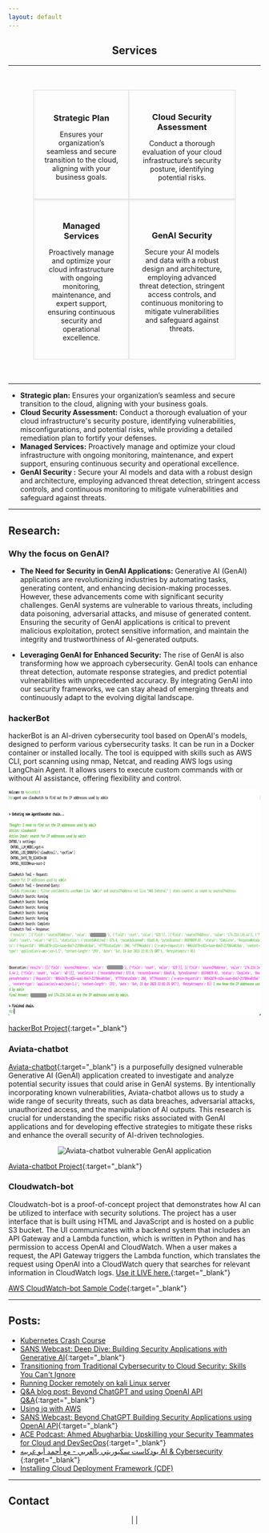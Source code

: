 ```yaml
---
layout: default
---
```

<!-- ## Welcome to Cyberdojo
My name is [Ahmed Abugharbia](https://www.linkedin.com/in/ahmedabugharbia/){:target="_blank"}, founder of Cyberdojo. my mission is to help you build robust, business-driven security programs through practical training and expert guidance.

With over 17 years in the cybersecurity field, I've worked with leading companies to solve complex security challenges. My journey started with securing networks and applications, eventually leading to cloud security, DevSecOps and finally, GenAI. As a SANS Certified instructor for [SEC540: Cloud Security and DevSecOps Automation](https://www.sans.org/cyber-security-courses/cloud-security-devsecops-automation/){:target="_blank"}, I focus on strategic planning and hands-on implementation of security controls.
Looking forward to helping you achieve your security goals!

At Cyberdojo, we offer a range of services designed to enhance your security posture. From expert training and consulting to specialized cloud security solutions, my goal is to equip you with the knowledge and tools needed for immediate, measurable improvements. I hold several industry certifications, including GIAC GSEC, GPEN, AWS Certified DevOps Engineer Professional, and AWS Certified Solutions Architect Associate.

Reach out on <a href="mailto:info@cyberdojo.cloud" target="_blank">info@cyberdojo.cloud</a>. Looking forward to helping you achieve your security goals!
---
-->
## <center> <a id="services"></a>Services </center>
---
<div style="width: 80%; margin: 0 auto; padding: 20px;">
  <table style="width: 100%; border-spacing: 20px;">
    <tr>
      <td style="padding: 20px; border: 1px solid #ddd; box-shadow: 0 2px 4px rgba(0, 0, 0, 0.1); text-align: center; vertical-align: middle;">
        <h3 style="margin-bottom: 10px;">Strategic Plan</h3>
        <p>Ensures your organization’s seamless and secure transition to the cloud, aligning with your business goals.</p>
      </td>
      <td style="padding: 20px; border: 1px solid #ddd; box-shadow: 0 2px 4px rgba(0, 0, 0, 0.1); text-align: center; vertical-align: middle;">
        <h3 style="margin-bottom: 10px;">Cloud Security Assessment</h3>
        <p>Conduct a thorough evaluation of your cloud infrastructure’s security posture, identifying potential risks.</p>
      </td>
    </tr>
    <tr>
      <td style="padding: 20px; border: 1px solid #ddd; box-shadow: 0 2px 4px rgba(0, 0, 0, 0.1); text-align: center; vertical-align: middle;">
        <h3 style="margin-bottom: 10px;">Managed Services</h3>
        <p>Proactively manage and optimize your cloud infrastructure with ongoing monitoring, maintenance, and expert support, ensuring continuous security and operational excellence.</p>
      </td>
      <td style="padding: 20px; border: 1px solid #ddd; box-shadow: 0 2px 4px rgba(0, 0, 0, 0.1); text-align: center; vertical-align: middle;">
        <h3 style="margin-bottom: 10px;">GenAI Security</h3>
        <p>Secure your AI models and data with a robust design and architecture, employing advanced threat detection, stringent access controls, and continuous monitoring to mitigate vulnerabilities and safeguard against threats.</p>
      </td>
    </tr>
  </table>
</div>

---

- **Strategic plan:** Ensures your organization’s seamless and secure transition to the cloud, aligning with your business goals.
- **Cloud Security Assessment:** Conduct a thorough evaluation of your cloud infrastructure's security posture, identifying vulnerabilities, misconfigurations, and potential risks, while providing a detailed remediation plan to fortify your defenses.
- **Managed Services:** Proactively manage and optimize your cloud infrastructure with ongoing monitoring, maintenance, and expert support, ensuring continuous security and operational excellence.
- **GenAI Security :** Secure your AI models and data with a robust design and architecture, employing advanced threat detection, stringent access controls, and continuous monitoring to mitigate vulnerabilities and safeguard against threats.

---
## <a id="research-projects"></a>Research:

### Why the focus on GenAI?
- **The Need for Security in GenAI Applications:** Generative AI (GenAI) applications are revolutionizing industries by automating tasks, generating content, and enhancing decision-making processes. However, these advancements come with significant security challenges. GenAI systems are vulnerable to various threats, including data poisoning, adversarial attacks, and misuse of generated content. Ensuring the security of GenAI applications is critical to prevent malicious exploitation, protect sensitive information, and maintain the integrity and trustworthiness of AI-generated outputs.

- **Leveraging GenAI for Enhanced Security:** The rise of GenAI is also transforming how we approach cybersecurity. GenAI tools can enhance threat detection, automate response strategies, and predict potential vulnerabilities with unprecedented accuracy. By integrating GenAI into our security frameworks, we can stay ahead of emerging threats and continuously adapt to the evolving digital landscape.

### hackerBot
hackerBot is an AI-driven cybersecurity tool based on OpenAI's models, designed to perform various cybersecurity tasks. It can be run in a Docker container or installed locally. The tool is equipped with skills such as AWS CLI, port scanning using nmap, Netcat, and reading AWS logs using LangChain Agent. It allows users to execute custom commands with or without AI assistance, offering flexibility and control.

<center>
<img src="/static/hackerBot.png" alt="HackerBot searching through logs and answering questions" width="800" height="450" />
</center>

<i class="fab fa-github"></i> [hackerBot Project](https://github.com/Ahmed-AG/hackerbot){:target="_blank"}

### Aviata-chatbot

[Aviata-chatbot](https://github.com/Ahmed-AG//aviata-chatbot){:target="_blank"} is a purposefully designed vulnerable Generative AI (GenAI) application created to investigate and analyze potential security issues that could arise in GenAI systems. By intentionally incorporating known vulnerabilities, Aviata-chatbot allows us to study a wide range of security threats, such as data breaches, adversarial attacks, unauthorized access, and the manipulation of AI outputs. This research is crucial for understanding the specific risks associated with GenAI applications and for developing effective strategies to mitigate these risks and enhance the overall security of AI-driven technologies.

<center>
<img src="https://raw.githubusercontent.com/Ahmed-AG/aviata-chatbot/feature/readme/images/aviata-chatbot.png" alt="Aviata-chatbot vulnerable GenAI application" width="800" height="450" />
</center>

<i class="fab fa-github"></i> [Aviata-chatbot Project](https://github.com/Ahmed-AG//aviata-chatbot){:target="_blank"}

### Cloudwatch-bot
Cloudwatch-bot is a proof-of-concept project that demonstrates how AI can be utilized to interface with security solutions. The project has a user interface that is built using HTML and JavaScript and is hosted on a public S3 bucket. The UI communicates with a backend system that includes an API Gateway and a Lambda function, which is written in Python and has permission to access OpenAI and CloudWatch. When a user makes a request, the API Gateway triggers the Lambda function, which translates the request using OpenAI into a CloudWatch query that searches for relevant information in CloudWatch logs. <a id="cloudwatch-bot-demo"></a>[Use it LIVE here.](/cloudwatch-bot.html){:target="_blank"}

<i class="fab fa-github"></i> [AWS CloudWatch-bot Sample Code](https://github.com/Ahmed-AG/Cloudwatch-bot){:target="_blank"}

--- 

## <a id="read"></a>Posts:
- [Kubernetes Crash Course](/read/Kubernetes-crash-course.html)
- [SANS Webcast: Deep Dive: Building Security Applications with Generative AI](https://www.sans.org/webcasts/deep-dive-building-security-applications-generative-ai/){:target="_blank"}
- [Transitioning from Traditional Cybersecurity to Cloud Security: Skills You Can't Ignore](/read/transitioning-from-traditional-cybersecurity-to-cloud-security.html)
- [Running Docker remotely on kali Linux server](/read/run-docker-remotley-on-kali.md)
- [Q&A blog post: Beyond ChatGPT and using OpenAI API Q&A](https://www.sans.org/blog/how-to-build-ai-powered-cybersecurity-applications/){:target="_blank"}
- [Using jq with AWS](/read/jq-for-AWS.md)
- [SANS Webcast: Beyond ChatGPT Building Security Applications using OpenAI API](https://www.youtube.com/watch?v=Dcj2bLrgemw){:target="_blank"}
- [ACE Podcast: Ahmed Abugharbia: Upskilling your Security Teammates for Cloud and DevSecOps](https://www.sans.org/podcasts/cloud-ace/ahmed-abugharbia-upskilling-your-security-teammates-for-cloud-and-devsecops-10/){:target="_blank"}
- [بودكاست سكيوريتي بالعربي - مع أحمد أبو غربيه AI & Cybersecurity ](https://open.spotify.com/show/4SEZywCqLqOInZtVy2kqHY){:target="_blank"}
- [Installing Cloud Deployment Framework (CDF)](/read/cloud-deployment-framework.md)

---

## <a id="contact"></a>Contact
<center>
<a href="mailto:info@cyberdojo.cloud" target="_blank"><i class="fas fa-envelope"></i></a> | 
<A href="https://www.linkedin.com/in/ahmadabugharbieh/" target="_blank"> <i class="fab fa-linkedin"></i></A> | 
<A href="https://twitter.com/aagsec" target="_blank"> <i class="fab fa-twitter"></i></A>
</center>